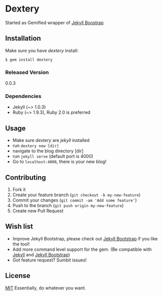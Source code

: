# Dextery
Started as Gemified wrapper of [Jekyll Boostrap](http://jekyllbootstrap.com/)

## Installation

Make sure you have *dextery* install:

    $ gem install dextery

### Released Version

0.0.3

### Dependencies

* Jekyll (~> 1.0.3)
* Ruby (~> 1.9.3), Ruby 2.0 is preferred

## Usage

* Make sure *dextery* are *jekyll* installed
* run `dextery new [dir]`
* navigate to the blog directory [dir]
* run `jekyll serve` (default port is 4000)
* Go to `localhost:4000`, there is your new blog!

## Contributing

1. Fork it
2. Create your feature branch (`git checkout -b my-new-feature`)
3. Commit your changes (`git commit -am 'Add some feature'`)
4. Push to the branch (`git push origin my-new-feature`)
5. Create new Pull Request

## Wish list

* Improve Jekyll Bootstrap, please check out [Jekyll Bootstrap](https://github.com/plusjade/jekyll-bootstrap) if you like the tool!
* Add more command level support for the gem. (Be compatible with [Jekyll](http://jekyllrb.com/) and [Jekyll Bootstrap](http://jekyllbootstrap.com/))
* Got feature request? Sumbit issues!

## License

[MIT](http://opensource.org/licenses/MIT)
Essentially, do whatever you want.

